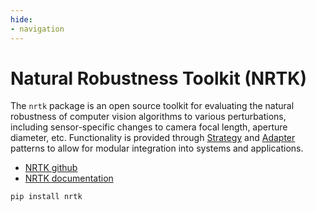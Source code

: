 ```yaml
---
hide:
- navigation
---
```


# Natural Robustness Toolkit (NRTK)

The `nrtk` package is an open source toolkit for evaluating the natural robustness of computer vision algorithms to various perturbations, including sensor-specific changes to camera focal length, aperture diameter, etc. Functionality is provided through [Strategy](https://en.wikipedia.org/wiki/Strategy_pattern) and [Adapter](https://en.wikipedia.org/wiki/Adapter_pattern) patterns to allow for modular integration into systems and applications.

- [NRTK github](https://github.com/Kitware/nrtk)
- [NRTK documentation](https://nrtk.readthedocs.io/)

```python
pip install nrtk
```
